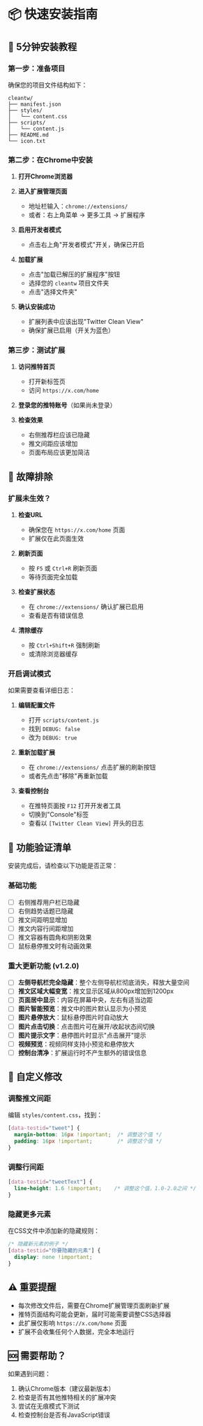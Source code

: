 # 📦 快速安装指南

## 🚀 5分钟安装教程

### 第一步：准备项目
确保您的项目文件结构如下：
```
cleantw/
├── manifest.json
├── styles/
│   └── content.css
├── scripts/
│   └── content.js
├── README.md
└── icon.txt
```

### 第二步：在Chrome中安装

1. **打开Chrome浏览器**

2. **进入扩展管理页面**
   - 地址栏输入：`chrome://extensions/`
   - 或者：右上角菜单 → 更多工具 → 扩展程序

3. **启用开发者模式**
   - 点击右上角"开发者模式"开关，确保已开启

4. **加载扩展**
   - 点击"加载已解压的扩展程序"按钮
   - 选择您的 `cleantw` 项目文件夹
   - 点击"选择文件夹"

5. **确认安装成功**
   - 扩展列表中应该出现"Twitter Clean View"
   - 确保扩展已启用（开关为蓝色）

### 第三步：测试扩展

1. **访问推特首页**
   - 打开新标签页
   - 访问 `https://x.com/home`
   
2. **登录您的推特账号**（如果尚未登录）

3. **检查效果**
   - 右侧推荐栏应该已隐藏
   - 推文间距应该增加
   - 页面布局应该更加简洁

## 🔧 故障排除

### 扩展未生效？

1. **检查URL**
   - 确保您在 `https://x.com/home` 页面
   - 扩展仅在此页面生效

2. **刷新页面**
   - 按 `F5` 或 `Ctrl+R` 刷新页面
   - 等待页面完全加载

3. **检查扩展状态**
   - 在 `chrome://extensions/` 确认扩展已启用
   - 查看是否有错误信息

4. **清除缓存**
   - 按 `Ctrl+Shift+R` 强制刷新
   - 或清除浏览器缓存

### 开启调试模式

如果需要查看详细日志：

1. **编辑配置文件**
   - 打开 `scripts/content.js`
   - 找到 `DEBUG: false`
   - 改为 `DEBUG: true`

2. **重新加载扩展**
   - 在 `chrome://extensions/` 点击扩展的刷新按钮
   - 或者先点击"移除"再重新加载

3. **查看控制台**
   - 在推特页面按 `F12` 打开开发者工具
   - 切换到"Console"标签
   - 查看以 `[Twitter Clean View]` 开头的日志

## 🎯 功能验证清单

安装完成后，请检查以下功能是否正常：

### 基础功能
- [ ] 右侧推荐用户栏已隐藏
- [ ] 右侧趋势话题已隐藏  
- [ ] 推文间距明显增加
- [ ] 推文内容行间距增加
- [ ] 推文容器有圆角和阴影效果
- [ ] 鼠标悬停推文时有动画效果

### 重大更新功能 (v1.2.0)
- [ ] **左侧导航栏完全隐藏**：整个左侧导航栏彻底消失，释放大量空间
- [ ] **推文区域大幅变宽**：推文显示区域从800px增加到1200px
- [ ] **页面居中显示**：内容在屏幕中央，左右有适当边距
- [ ] **图片智能预览**：推文中的图片默认显示为小预览
- [ ] **图片悬停放大**：鼠标悬停图片时自动放大
- [ ] **图片点击切换**：点击图片可在展开/收起状态间切换
- [ ] **图片提示文字**：悬停图片时显示"点击展开"提示
- [ ] **视频预览**：视频同样支持小预览和悬停放大
- [ ] **控制台清净**：扩展运行时不产生额外的错误信息

## 📝 自定义修改

### 调整推文间距
编辑 `styles/content.css`，找到：
```css
[data-testid="tweet"] {
  margin-bottom: 16px !important;  /* 调整这个值 */
  padding: 16px !important;        /* 调整这个值 */
}
```

### 调整行间距
```css
[data-testid="tweetText"] {
  line-height: 1.6 !important;    /* 调整这个值，1.0-2.0之间 */
}
```

### 隐藏更多元素
在CSS文件中添加新的隐藏规则：
```css
/* 隐藏新元素的例子 */
[data-testid="你要隐藏的元素"] {
  display: none !important;
}
```

## ⚠️ 重要提醒

- 每次修改文件后，需要在Chrome扩展管理页面刷新扩展
- 推特页面结构可能会更新，届时可能需要调整CSS选择器
- 此扩展仅影响 `https://x.com/home` 页面
- 扩展不会收集任何个人数据，完全本地运行

## 🆘 需要帮助？

如果遇到问题：
1. 确认Chrome版本（建议最新版本）
2. 检查是否有其他推特相关的扩展冲突
3. 尝试在无痕模式下测试
4. 检查控制台是否有JavaScript错误 